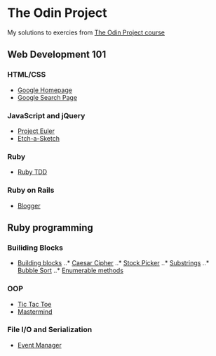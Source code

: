# The Odin Project

My solutions to exercies from [The Odin Project course](http://www.theodinproject.com/)

## Web Development 101

### HTML/CSS

* [Google Homepage](google_homepage)
* [Google Search Page](google_search_page)

### JavaScript and jQuery

* [Project Euler](project_euler)
* [Etch-a-Sketch](etch-a-sketch)

### Ruby

* [Ruby TDD](ruby_TDD)

### Ruby on Rails

* [Blogger](blogger)

## Ruby programming

### Builiding Blocks

* [Building blocks](ruby_building_blocks)
..* [Caesar Cipher](ruby_building_blocks/caesar_cipher.rb)
..* [Stock Picker](ruby_building_blocks/stock_picker.rb)
..* [Substrings](ruby_building_blocks/substrings.rb)
..* [Bubble Sort](ruby_building_blocks/bubble_sort.rb)
..* [Enumerable methods](ruby_building_blocks/enumerable_methods.rb)

### OOP

* [Tic Tac Toe](tictactoe)
* [Mastermind](mastermind)

### File I/O and Serialization

* [Event Manager](event_manager)

